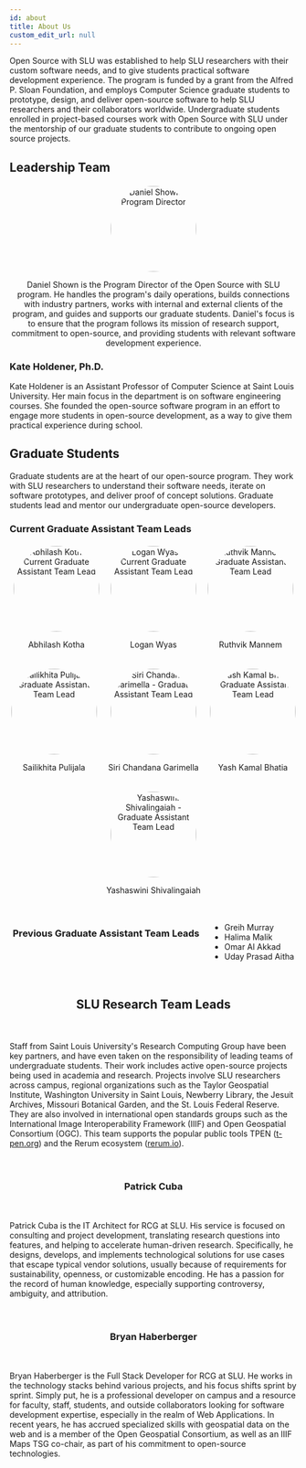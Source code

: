 ```yaml
---
id: about
title: About Us
custom_edit_url: null
---
```


Open Source with SLU was established to help SLU researchers with their custom software needs, and to give students practical software development experience. The program is funded by a grant from the Alfred P. Sloan Foundation, and employs Computer Science graduate students to prototype, design, and deliver open-source software to help SLU researchers and their collaborators worldwide. Undergraduate students enrolled in project-based courses work with Open Source with SLU under the mentorship of our graduate students to contribute to ongoing open source projects.

## Leadership Team

<div style="text-align: center; margin-top: 20px;">
    <img src="../static/img/daniel.jpg" alt="Daniel Shown - Program Director" style="border-radius: 50%; width: 150px; height: 150px; object-fit: cover;">
    <p>Daniel Shown is the Program Director of the Open Source with SLU program. He handles the program's daily operations, builds connections with industry partners, works with internal and external clients of the program, and guides and supports our graduate students. Daniel's focus is to ensure that the program follows its mission of research support, commitment to open-source, and providing students with relevant software development experience.</p>
</div>

### Kate Holdener, Ph.D.

Kate Holdener is an Assistant Professor of Computer Science at Saint Louis University. Her main focus in the department is on software engineering courses. She founded the open-source software program in an effort to engage more students in open-source development, as a way to give them practical experience during school.

## Graduate Students

Graduate students are at the heart of our open-sour​ce program. They work with SLU researchers to understand their software needs, iterate on software prototypes, and deliver proof of concept solutions. Graduate students lead and mentor our undergraduate open-source developers.

### Current Graduate Assistant Team Leads

<div style="display: flex; flex-wrap: wrap; justify-content: center; gap: 20px; margin-top: 20px;">
    <div style="text-align: center;">
        <img src="../static/img/abhilash_avatar.jpg" alt="Abhilash Kotha - Current Graduate Assistant Team Lead" style="border-radius: 50%; width: 150px; height: 150px; object-fit: cover;">
        <p>Abhilash Kotha</p>
    </div>
    <div style="text-align: center;">
        <img src="../static/img/LoganWyas.jpg" alt="Logan Wyas - Current Graduate Assistant Team Lead" style="border-radius: 50%; width: 150px; height: 150px; object-fit: cover;">
        <p>Logan Wyas</p>
    </div>
     <div style="text-align: center;">
        <img src="../static/img/ruthvik_avatar.jpg" alt="Ruthvik Mannem - Graduate Assistant Team Lead" style="border-radius: 50%; width: 150px; height: 150px; object-fit: cover;">
        <p>Ruthvik Mannem</p>
    </div>
     <div style="text-align: center;">
        <img src="../static/img/likhita-avatar.jpg" alt="Sailikhita Pulijala - Graduate Assistant Team Lead" style="border-radius: 50%; width: 150px; height: 150px; object-fit: cover;">
        <p>Sailikhita Pulijala</p>
    </div>
     <div style="text-align: center;">
        <img src="../static/img/SiriChandana.jpg" alt="Siri Chandana Garimella - Graduate Assistant Team Lead" style="border-radius: 50%; width: 150px; height: 150px; object-fit: cover;">
        <p>Siri Chandana Garimella</p>
    </div>
    <div style="text-align: center;">
        <img src="../static/img/Yash.jpg" alt="Yash Kamal Bhatia - Graduate Assistant Team Lead" style="border-radius: 50%; width: 150px; height: 150px; object-fit: cover;">
        <p>Yash Kamal Bhatia</p>
    </div>
     <div style="text-align: center;">
        <img src="path/to/Yashaswini.jpg" alt="Yashaswini Shivalingaiah - Graduate Assistant Team Lead" style="border-radius: 50%; width: 150px; height: 150px; object-fit: cover;">
        <p>Yashaswini Shivalingaiah</p>
    </div>

### Previous Graduate Assistant Team Leads

- Greih Murray
- Halima Malik
- Omar Al Akkad
- Uday Prasad Aitha

## SLU Research Team Leads

Staff from Saint Louis University's Research Computing Group have been key partners, and have even taken on the responsibility of leading teams of undergraduate students. Their work includes active open-source projects being used in academia and research. Projects involve SLU researchers across campus, regional organizations such as the Taylor Geospatial Institute, Washington University in Saint Louis, Newberry Library, the Jesuit Archives, Missouri Botanical Garden, and the St. Louis Federal Reserve. They are also involved in international open standards groups such as the International Image Interoperability Framework (IIIF) and Open Geospatial Consortium (OGC). This team supports the popular public tools TPEN ([t-pen.org](https://t-pen.org)) and the Rerum ecosystem ([rerum.io](https://rerum.io)).

### Patrick Cuba

Patrick Cuba is the IT Architect for RCG at SLU. His service is focused on consulting and project development, translating research questions into features, and helping to accelerate human-driven research. Specifically, he designs, develops, and implements technological solutions for use cases that escape typical vendor solutions, usually because of requirements for sustainability, openness, or customizable encoding. He has a passion for the record of human knowledge, especially supporting controversy, ambiguity, and attribution.

### Bryan Haberberger

Bryan Haberberger is the Full Stack Developer for RCG at SLU. He works in the technology stacks behind various projects, and his focus shifts sprint by sprint. Simply put, he is a professional developer on campus and a resource for faculty, staff, students, and outside collaborators looking for software development expertise, especially in the realm of Web Applications. In recent years, he has accrued specialized skills with geospatial data on the web and is a member of the Open Geospatial Consortium, as well as an IIIF Maps TSG co-chair, as part of his commitment to open-source technologies.
